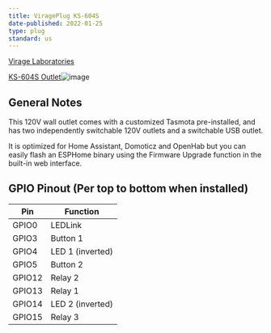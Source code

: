 ```yaml
---
title: ViragePlug KS-604S
date-published: 2022-01-25
type: plug
standard: us
---
```


[Virage Laboratories](https://www.viragelabs.com)

[KS-604S Outlet](https://www.viragelabs.com/product/virageplug/)![image](/virage_labs_KS-604S.jpg)

## General Notes

This 120V wall outlet comes with a customized Tasmota pre-installed, and has two independently switchable 120V outlets and a switchable USB outlet.

It is optimized for Home Assistant, Domoticz and OpenHab but you can easily flash an ESPHome binary using the Firmware Upgrade function in the built-in web interface. 

## GPIO Pinout (Per top to bottom when installed)

| Pin    | Function                                  |
| ------ | ----------------------------------------- |
| GPIO0  | LEDLink                                   |
| GPIO3  | Button 1                                  |
| GPIO4  | LED 1 (inverted)                          |
| GPIO5  | Button 2                                  |
| GPIO12 | Relay 2                                   |
| GPIO13 | Relay 1                                   |
| GPIO14 | LED 2 (inverted)                          |
| GPIO15 | Relay 3                                   |
